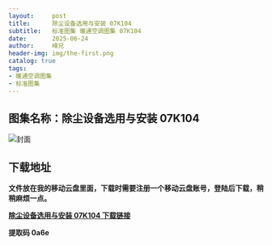 ```yaml
---
layout:     post
title:      除尘设备选用与安装 07K104
subtitle:   标准图集 暖通空调图集 07K104
date:       2025-06-24
author:     峰兄
header-img: img/the-first.png
catalog: true
tags:
- 暖通空调图集
- 标准图集
---
```

## 图集名称：除尘设备选用与安装 07K104
![封面](https://pic1.imgdb.cn/item/6858f5a158cb8da5c864ef9f.jpg)


## 下载地址 ##
**文件放在我的移动云盘里面，下载时需要注册一个移动云盘账号，登陆后下载，稍稍麻烦一点。**  
  
[**除尘设备选用与安装 07K104 下载链接**](https://caiyun.139.com/w/i/2nQQSFG50m2zx)


**提取码 0a6e**

